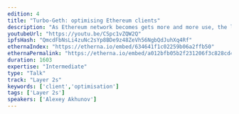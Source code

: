 ```yaml
---
edition: 4
title: "Turbo-Geth: optimising Ethereum clients"
description: "As Ethereum network becomes gets more and more use, the load on the system grows, and the scalability becomes the primary concern. While concepts like Plasma, State Channels, and Sharding offer medium to long term solutions, client software optimisation have a potential to create enough runway in the short term. Turbo-Geth is an experiment to challenge various design choices made in major Ethereum clients and see the outcome. It is currently a fork of go-ethereum, but hopefully the insights are applicable to other client implementations too. This presentation will report on main experiments, findings, benchmarks, and the current state of Turbo-Geth project."
youtubeUrl: "https://youtu.be/CSpc1vZQW2Q"
ipfsHash: "QmcdFbNsLi4zuNc2sYp8BDe9z48ZeVh56NgbQdJuhXq4Rf"
ethernaIndex: "https://etherna.io/embed/634641f1c02259b06a2ffb50"
ethernaPermalink: "https://etherna.io/embed/a012bfb05b2f231206f3c828cd40bc9c0b7bd7c3914c38b3ba2d85920e6a5893"
duration: 1603
expertise: "Intermediate"
type: "Talk"
track: "Layer 2s"
keywords: ['client','optimisation']
tags: ['Layer 2s']
speakers: ['Alexey Akhunov']
---
```

